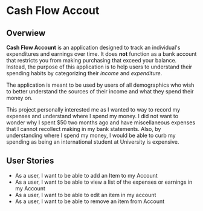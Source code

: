 # Cash Flow Accout

## Overwiew 

**Cash Flow Account** is an application designed to track an individual's expenditures and earnings over time. It does **not** function as a bank account that restricts you from making purchasing that exceed your balance. Instead, the purpose of this application is to help users to understand their spending habits by categorizing their *income* and *expenditure*.

The application is meant to be used by users of all demographics who wish to better understand the sources of their income and what they spend their money on.

This project personally interested me as I wanted to way to record my expenses and understand where I spend my money. I did not want to wonder why I spent $50 two months ago and have miscellaneous expenses that I cannot recollect making in my bank statements. Also, by understanding where I spend my money, I would be able to curb my spending as being an international student at University is expensive.

## User Stories

- As a user, I want to be able to add an Item to my Account
- As a user, I want to be able to view a list of the expenses or earnings in my Account
- As a user, I want to be able to edit an item in my account
- As a user, I want to be able to remove an item from Account